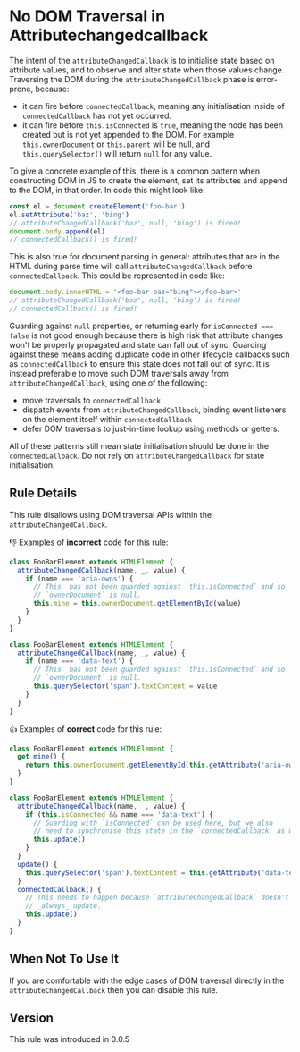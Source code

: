 # No DOM Traversal in Attributechangedcallback

The intent of the `attributeChangedCallback` is to initialise state based on attribute values, and to observe and alter state when those values change. Traversing the DOM during the `attributeChangedCallback` phase is error-prone, because:

  - it can fire before `connectedCallback`, meaning any initialisation inside of `connectedCallback` has not yet occurred.
  - it can fire before `this.isConnected` is `true`, meaning the node has been created but is not yet appended to the DOM. For example `this.ownerDocument` or `this.parent` will be null, and `this.querySelector()` will return `null` for any value.


To give a concrete example of this, there is a common pattern when constructing DOM in JS to create the element, set its attributes and append to the DOM, in that order. In code this might look like:

```js
const el = document.createElement('foo-bar')
el.setAttribute('baz', 'bing')
// attributeChangedCallback('baz', null, 'bing') is fired!
document.body.append(el)
// connectedCallback() is fired!
```

This is also true for document parsing in general: attributes that are in the HTML during parse time will call `attributeChangedCallback` before `connectedCallback`. This could be represented in code like:

```js
document.body.innerHTML = '<foo-bar baz="bing"></foo-bar>'
// attributeChangedCallback('baz', null, 'bing') is fired!
// connectedCallback() is fired!
```

Guarding against `null` properties, or returning early for `isConnected === false` is not good enough because there is high risk that attribute changes won't be properly propagated and state can fall out of sync. Guarding against these means adding duplicate code in other lifecycle callbacks such as `connectedCallback` to ensure this state does not fall out of sync. It is instead preferable to move such DOM traversals away from `attributeChangedCallback`, using one of the following:

 - move traversals to `connectedCallback`
 - dispatch events from `attributeChangedCallback`, binding event listeners on the element itself within `connectedCallback`
 - defer DOM traversals to just-in-time lookup using methods or getters.

All of these patterns still mean state initialisation should be done in the `connectedCallback`. Do not rely on `attributeChangedCallback` for state initialisation.

## Rule Details

This rule disallows using DOM traversal APIs within the `attributeChangedCallback`.

👎 Examples of **incorrect** code for this rule:

```js
class FooBarElement extends HTMLElement {
  attributeChangedCallback(name, _, value) {
    if (name === 'aria-owns') {
      // This  has not been guarded against `this.isConnected` and so
      // `ownerDocument` is null.
      this.mine = this.ownerDocument.getElementById(value)
    }
  }
}
```

```js
class FooBarElement extends HTMLElement {
  attributeChangedCallback(name, _, value) {
    if (name === 'data-text') {
      // This  has not been guarded against `this.isConnected` and so
      // `ownerDocument` is null.
      this.querySelector('span').textContent = value
    }
  }
}
```

👍 Examples of **correct** code for this rule:

```js
class FooBarElement extends HTMLElement {
  get mine() {
    return this.ownerDocument.getElementById(this.getAttribute('aria-owns'))
  }
}
```

```js
class FooBarElement extends HTMLElement {
  attributeChangedCallback(name, _, value) {
    if (this.isConnected && name === 'data-text') {
      // Guarding with `isConnected` can be used here, but we also
      // need to synchronise this state in the `connectedCallback` as well.
      this.update()
    }
  }
  update() {
    this.querySelector('span').textContent = this.getAttribute('data-text')
  }
  connectedCallback() {
    // This needs to happen because `attributeChangedCallback` doesn't 
    // _always_ update.
    this.update()
  }
}
```


## When Not To Use It

If you are comfortable with the edge cases of DOM traversal directly in the `attributeChangedCallback` then you can disable this rule.

## Version

This rule was introduced in 0.0.5
